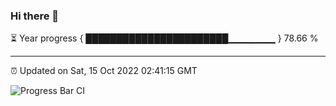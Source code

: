 ### Hi there 👋

⏳ Year progress { ███████████████████████▁▁▁▁▁▁▁ } 78.66 %

---

⏰ Updated on Sat, 15 Oct 2022 02:41:15 GMT

![Progress Bar CI](https://github.com/ZhaoGui/ZhaoGui/workflows/Progress%20Bar%20CI/badge.svg)
